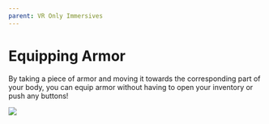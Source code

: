 ```yaml
---
parent: VR Only Immersives
---
```


# Equipping Armor

By taking a piece of armor and moving it towards the corresponding part of your body, you can equip armor without having to open your inventory or push any buttons!

![](/gif/armor_vr.gif)
